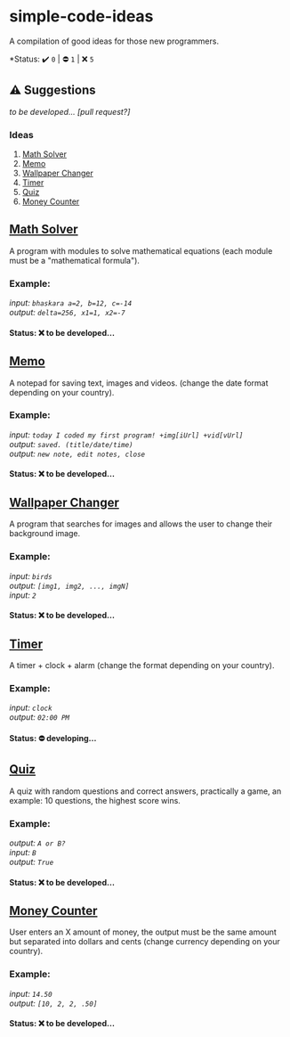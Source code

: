 # simple-code-ideas
A compilation of good ideas for those new programmers.

*Status: :heavy_check_mark: `0` | :no_entry: `1` | :x: `5`

## :warning: Suggestions
_to be developed... [pull request?]_
### Ideas
1. [Math Solver](#math-solver)
2. [Memo](#memo)
3. [Wallpaper Changer](#wallpaper-changer)
4. [Timer](#timer)
5. [Quiz](#quiz)
6. [Money Counter](#money-counter)
## [Math Solver](https://github.com/dudushy/simple-code-ideas/tree/math-solver)
A program with modules to solve mathematical equations (each module must be a "mathematical formula").
### Example:
_input: `bhaskara a=2, b=12, c=-14`_\
_output: `delta=256, x1=1, x2=-7`_

#### Status: :x: to be developed...

## [Memo](https://github.com/dudushy/simple-code-ideas/tree/memo)
A notepad for saving text, images and videos. (change the date format depending on your country).
### Example:
_input: `today I coded my first program! +img[iUrl] +vid[vUrl]`_\
_output: `saved. (title/date/time)`_\
_output: `new note, edit notes, close`_
#### Status: :x: to be developed...

## [Wallpaper Changer](https://github.com/dudushy/simple-code-ideas/tree/wallpaper-changer)
A program that searches for images and allows the user to change their background image.
### Example:
_input: `birds`_\
_output: `[img1, img2, ..., imgN]`_\
_input: `2`_
#### Status: :x: to be developed...

## [Timer](https://github.com/dudushy/simple-code-ideas/tree/timer)
A timer + clock + alarm (change the format depending on your country).
### Example:
_input: `clock`_\
_output: `02:00 PM`_
#### Status: :no_entry: developing...

## [Quiz](https://github.com/dudushy/simple-code-ideas/tree/quiz)
A quiz with random questions and correct answers, practically a game, an example: 10 questions, the highest score wins.
### Example:
_output: `A or B?`_\
_input: `B`_\
_output: `True`_
#### Status: :x: to be developed...

## [Money Counter](https://github.com/dudushy/simple-code-ideas/tree/money-counter)
User enters an X amount of money, the output must be the same amount but separated into dollars and cents (change currency depending on your country).
### Example:
_input: `14.50`_\
_output: `[10, 2, 2, .50]`_
#### Status: :x: to be developed...
